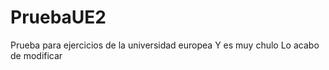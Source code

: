 # PruebaUE2
Prueba para ejercicios de la universidad europea
 Y es muy chulo
 Lo acabo de modificar
